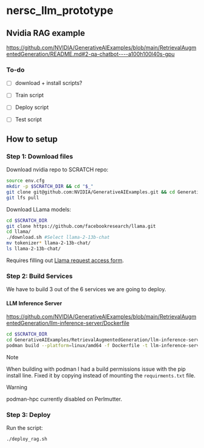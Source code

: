 # nersc_llm_prototype

## Nvidia RAG example
https://github.com/NVIDIA/GenerativeAIExamples/blob/main/RetrievalAugmentedGeneration/README.md#2-qa-chatbot----a100h100l40s-gpu

### To-do
- [ ] download + install scripts?
- [ ] Train script
- [ ] Deploy script
- [ ] Test script


## How to setup

### Step 1: Download files

Download nvidia repo to SCRATCH repo:
```bash
source env.cfg
mkdir -p $SCRATCH_DIR && cd "$_"
git clone git@github.com:NVIDIA/GenerativeAIExamples.git && cd GenerativeAIExamples
git lfs pull
```

Download LLama models:
```bash
cd $SCRATCH_DIR
git clone https://github.com/facebookresearch/llama.git
cd llama/
./download.sh #Select llama-2-13b-chat
mv tokenizer* llama-2-13b-chat/
ls llama-2-13b-chat/
```
Requires filling out [Llama request access form](https://ai.meta.com/resources/models-and-libraries/llama-downloads/).

### Step 2: Build Services
We have to build 3 out of the 6 services we are going to deploy.

#### LLM Inference Server
https://github.com/NVIDIA/GenerativeAIExamples/blob/main/RetrievalAugmentedGeneration/llm-inference-server/Dockerfile

```bash
cd $SCRATCH_DIR
cd GenerativeAIExamples/RetrievalAugmentedGeneration/llm-inference-server/
podman build --platform=linux/amd64 -f Dockerfile -t llm-inference-server:latest .
```
> [!NOTE]
> When building with podman I had a build permissions issue with the pip install line. Fixed it by copying instead of mounting the `requirments.txt` file.

> [!WARNING]
> podman-hpc currently disabled on Perlmutter.




### Step 3: Deploy

Run the script:
```bash
./deploy_rag.sh
```